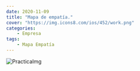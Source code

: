 ```yaml
---
date: 2020-11-09
title: "Mapa de empatía."
cover: "https://img.icons8.com/ios/452/work.png"
categories: 
    - Empresa
tags:
    - Mapa Empatía
---
```


![PracticaImg](images/empresa/Plantilla-Mapa-de-Empatía.png "Imagen de la practica")